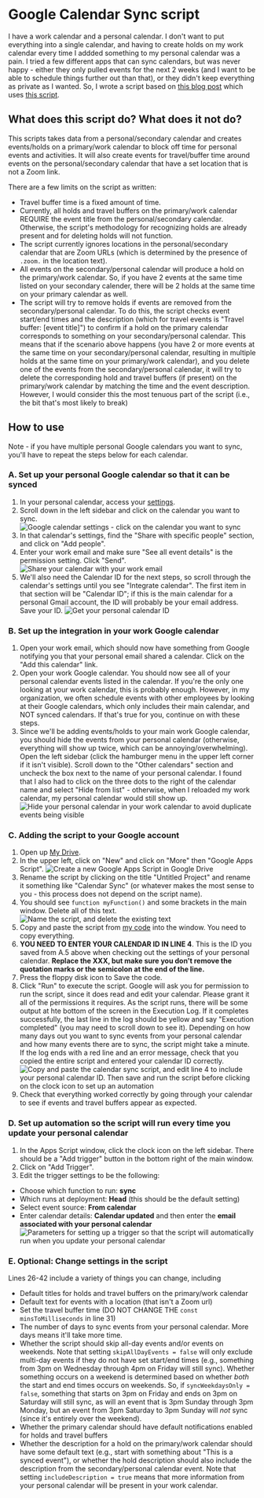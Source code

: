 # Google Calendar Sync script
I have a work calendar and a personal calendar. I don't want to put everything into a single calendar, and having to create holds
on my work calendar every time I addded something to my personal calendar was a pain. I tried a few different apps that can sync
calendars, but was never happy - either they only pulled events for the next 2 weeks (and I want to be able to schedule things
further out than that), or they didn't keep everything as private as I wanted. So, I wrote a script based on 
[this blog post](https://janelloi.com/auto-sync-google-calendar/) which uses 
[this script](https://gist.github.com/ttrahan/a88febc0538315b05346f4e3b35997f2).

## What does this script do? What does it not do?
This scripts takes data from a personal/secondary calendar and creates events/holds on a primary/work calendar to block off time 
for personal events and activities. It will also create events for travel/buffer time around events on the personal/secondary
calendar that have a set location that is not a Zoom link.

There are a few limits on the script as written:
* Travel buffer time is a fixed amount of time.
* Currently, all holds and travel buffers on the primary/work calendar REQUIRE the event title from the personal/secondary calendar. Otherwise, the script's methodology for recognizing holds are already present and for deleting holds will not function.
* The script currently ignores locations in the personal/secondary calendar that are Zoom URLs (which is determined by the presence of `.zoom.` in the location text). 
* All events on the secondary/personal calendar will produce a hold on the primary/work calendar. So, if you have 2 events at the same time listed on your secondary calender, there will be 2 holds at the same time on your primary calendar as well.
* The script will try to remove holds if events are removed from the secondary/personal calendar. To do this, the script checks event start/end times and the description (which for travel events is "Travel buffer: [event title]") to confirm if a hold on the primary calendar corresponds to something on your secondary/personal calendar. This means that if the scenario above happens (you have 2 or more events at the same time on your secondary/personal calendar, resulting in multiple holds at the same time on your primary/work calendar), and you delete one of the events from the secondary/personal calendar, it will try to delete the corresponding hold and travel buffers (if present) on the primary/work calendar by matching the time and the event description. However, I would consider this the most tenuous part of the script (i.e., the bit that's most likely to break)

## How to use

Note - if you have multiple personal Google calendars you want to sync, you'll have to repeat the steps below for each calendar.

### A. Set up your personal Google calendar so that it can be synced
1. In your personal calendar, access your [settings](https://calendar.google.com/calendar/u/0/r/settings).
2. Scroll down in the left sidebar and click on the calendar you want to sync.
![Google calendar settings - click on the calendar you want to sync](images/personal-cal-settings.png)
3. In that calendar's settings, find the "Share with specific people" section, and click on "Add people".
4. Enter your work email and make sure "See all event details" is the permission setting. Click "Send".
![Share your calendar with your work email](images/personal-cal-sharing.png)
5. We'll also need the Calendar ID for the next steps, so scroll through the calendar's settings until you see "Integrate calendar". The first item in that section will be "Calendar ID"; if this is the main calendar for a personal Gmail account, the ID will probably be your email address. Save your ID.
![Get your personal calendar ID](images/personal-cal-id.png)

### B. Set up the integration in your work Google calendar
1. Open your work email, which should now have something from Google notifying you that your personal email shared a calendar. Click on the "Add this calendar" link.
2. Open your work Google calendar. You should now see all of your personal calendar events listed in the calendar. If you're the only one looking at your work calendar, this is probably enough. However, in my organization, we often schedule events with other employees by looking at their Google calendars, which only includes their main calendar, and NOT synced calendars. If that's true for you, continue on with these steps.
3. Since we'll be adding events/holds to your main work Google calendar, you should hide the events from your personal calendar (otherwise, everything will show up twice, which can be annoying/overwhelming). Open the left sidebar (click the hamburger menu in the upper left corner if it isn't visible). Scroll down to the "Other calendars" section and uncheck the box next to the name of your personal calendar. I found that I also had to click on the three dots to the right of the calendar name and select "Hide from list" - otherwise, when I reloaded my work calendar, my personal calendar would still show up.
![Hide your personal calendar in your work calendar to avoid duplicate events being visible](images/work-cal-view.png)

### C. Adding the script to your Google account
1. Open up [My Drive](https://drive.google.com/).
2. In the upper left, click on "New" and click on "More" then "Google Apps Script".
![Create a new Google Apps Script in Google Drive](images/create-script.png)
4. Rename the script by clicking on the title "Untitled Project" and rename it something like "Calendar Sync" (or whatever makes the most sense to you - this process does not depend on the script name).
5. You should see `function myFunction()` and some brackets in the main window. Delete all of this text.
![Name the script, and delete the existing text](images/script-setup.png)
7. Copy and paste the script from [my code](https://github.com/caodonnell/COD-GoogleAppScripts/blob/main/GoogleCalendarSync/CalendarSync.gs) into the window. You need to copy everything.
8. **YOU NEED TO ENTER YOUR CALENDAR ID IN LINE 4**. This is the ID you saved from A.5 above when checking out the settings of your personal calendar. **Replace the XXX, but make sure you don't remove the quotation marks or the semicolon at the end of the line.**
9. Press the floppy disk icon to Save the code.
11. Click "Run" to execute the script. Google will ask you for permission to run the script, since it does read and edit your calendar. Please grant it all of the permissions it requires. As the script runs, there will be some output at hte bottom of the screen in the Execution Log. If it completes successfully, the last line in the log should be yellow and say "Execution completed" (you may need to scroll down to see it). Depending on how many days out you want to sync events from your personal calendar and how many events there are to sync, the script might take a minute. If the log ends with a red line and an error message, check that you copied the entire script and entered your calendar ID correctly.
![Copy and paste the calendar sync script, and edit line 4 to include your personal calendar ID. Then save and run the script before clicking on the clock icon to set up an automation](images/script-edit.png)
13. Check that everything worked correctly by going through your calendar to see if events and travel buffers appear as expected.

### D. Set up automation so the script will run every time you update your personal calendar
1. In the Apps Script window, click the clock icon on the left sidebar. There should be a "Add trigger" button in the bottom right of the main window. 
2. Click on "Add Trigger".
3. Edit the trigger settings to be the following:
  - Choose which function to run: **sync**
  - Which runs at deployment: **Head** (this should be the default setting)
  - Select event source: **From calendar**
  - Enter calendar details: **Calendar updated** and then enter the **email associated with your personal calendar**
![Parameters for setting up a trigger so that the script will automatically run when you update your personal calendar](images/trigger-setup.png)

### E. Optional: Change settings in the script
Lines 26-42 include a variety of things you can change, including
* Default titles for holds and travel buffers on the primary/work calendar 
* Default text for events with a location (that isn't a Zoom url)
* Set the travel buffer time (DO NOT CHANGE THE `const minsToMilliseconds` in line 31)
* The number of days to sync events from your personal calendar. More days means it'll take more time.
* Whether the script should skip all-day events and/or events on weekends. Note that setting `skipAllDayEvents = false` will only exclude multi-day events if they do not have set start/end times (e.g., something from 3pm on Wednesday through 4pm on Friday will still sync). Whether something occurs on a weekend is determined based on whether *both* the start and end times occurs on weekends. So, if `syncWeekdaysOnly = false`, something that starts on 3pm on Friday and ends on 3pm on Saturday will still sync, as will an event that is 3pm Sunday through 3pm Monday, but an event from 3pm Saturday to 3pm Sunday will *not* sync (since it's entirely over the weekend).
* Whether the primary calendar should have default notifications enabled for holds and travel buffers
* Whether the description for a hold on the primary/work calendar should have some default text (e.g., start with something about "This is a synced event"), or whether the hold description should also include the description from the secondary/personal calendar event. Note that setting `includeDescription = true` means that more information from your personal calendar will be present in your work calendar.

